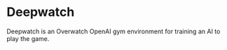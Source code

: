 # Deepwatch 

Deepwatch is an Overwatch OpenAI gym environment for training an AI to play the game.
